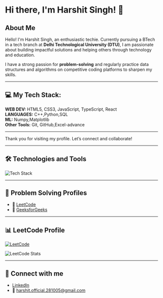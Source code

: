 # Hi there, I'm Harshit Singh! 👋

## About Me
Hello! I'm Harshit Singh, an enthusiastic techie. Currently pursuing a BTech in a tech branch at **Delhi Technological University (DTU)**, I am passionate about building impactful solutions and helping others through technology and education.

I have a strong passion for **problem-solving** and regularly practice data structures and algorithms on competitive coding platforms to sharpen my skills.

---

## 💻 My Tech Stack:

**WEB DEV:** HTML5, CSS3, JavaScript, TypeScript, React  
**LANGUAGES:** C++,Python,SQL  
**ML:** Numpy,Matplotlib  
**Other Tools:** Git, GitHub,Excel-advance

---

Thank you for visiting my profile. Let’s connect and collaborate!

---

## 🛠️ Technologies and Tools

![Tech Stack](https://skillicons.dev/icons?i=html,css,js,ts,react,mysql,git,github,py)


---

## 🚀 Problem Solving Profiles

- 🧠 [LeetCode](https://leetcode.com/harshitofficial)  
- 📘 [GeeksforGeeks](https://www.geeksforgeeks.org/user/harshitunpa/)
---

## 📊 LeetCode Profile

[![LeetCode](https://img.shields.io/badge/LeetCode-Harshit-orange?style=flat&logo=leetcode)](https://leetcode.com/u/harshitofficial/)

![LeetCode Stats](https://leetcard.jacoblin.cool/harshitofficial?theme=dark&ext=heatmap,contest&animation=true&border=true&title_color=00ffe4&icon_color=ffd700&width=650)









---

## 🔗 Connect with me

- [LinkedIn](https://www.linkedin.com/in/harshit-singh-7a209a282/)  
- 📧 harshit.official.281005@gmail.com  
